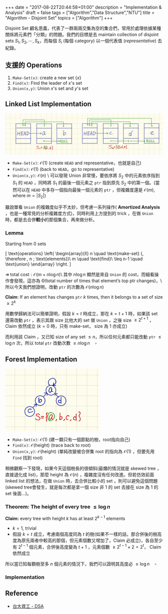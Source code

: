+++
date =  "2017-08-22T20:44:58+01:00"
description = "Implementation & Analysis"
draft = false
tags = ["Algorithm","Data Structure","NTU"]
title =  "Algorithm - Disjoint Set"
topics = ["Algorithm"]
+++

Disjoint Set 顧名思義，代表了一群兩兩交集為空的集合們，常用於處理依據某種關係將元素們「分類」的問題。我們的目標是去 maintain collection of disjoint sets <span>$S_1,S_2,\cdots,S_k$</span>，而每個 <span>$S_i$</span> (每個 category) 以一個代表值 (*representative*) 去紀錄。
<!--這個系列是末學大三時候修 Holin 演算法時所整理的筆記，在 KTH DD2458 的課程中，用到了不少學過的東西，也算彌補了當時不足了實做部份，順道以此為複習。-->

<!--more-->

## 支援的 Operations
1. `Make-Set(x)`: create a new set {<span>$x$</span>}
2. `Find(x)`: Find the leader of <span>$x$</span>'s set
3. `Union(x,y)`: Union <span>$x$</span>'s set and <span>$y$</span>'s set


## Linked List Implementation

<img src="/img/post/djs-linked-list.jpg" width="800px">

* `Make-Set(x)`: <span>$\mathcal{O}(1)$</span> (create `HEAD` and representative，也就是自己)
* `Find(x)`: <span>$\mathcal{O}(1)$</span> (back to `HEAD`，go to representative)
* `Union(x,y)`: <span>$\mathcal{O}(n)$</span> \\
可以發現 Union 非常慢，要依序將 <span>$S_2$</span> 中的元素依序指到 <span>$S_1$</span> 的 `HEAD` ，同時將 <span>$S_1$</span> 的最後一個元素之 `ptr` 指到原先 <span>$S_2$</span> 中的第一個。(當然可以在 `HEAD` 中多存一個指向最後一個元素的 `ptr` ，但複雜度還是 <span>$\mathcal{O}(m)$</span>, where <span>$m = |S_2|$</span>)

雖說單看 `Union` 的複雜度似乎不太妙，但考慮一系列操作( **Amortized Analysis** ，也是一種常見的分析複雜度方式)，同時利用上方提到的 trick ，在做 `Union` 時，都是去合併**較小**的那個集合，再來做分析。

### Lemma
Starting from 0 sets

<div>

\[
\text{operations} \left\{ \begin{array}{ll}
           n \quad \text{make-set} (\, \therefore \, n \; \text{elements})\\
           m \quad \text{find}\\
           \leq n-1 \quad \text{union}
        \end{array} \right.
\]

</div>

<span>$\Rightarrow \, \text{total cost}: \mathcal{O}(m+n \log n)$</span>\\
其中 <span>$n\log n$</span> 顯然是來自 `Union` 的 cost，而細看操作會發現，這亦為 <span>$\mathcal{\Theta}(\text{total number of times that element's top ptr changes})$</span>，\\
所以今天我們想證明，改動 `ptr` 的次數為 <span>$\mathcal{O}(n \log n)$</span>

**Claim**: If an element has changes `ptr` <span>$k$</span> times, then it belongs to a set of
size <span>$\geq 2^{k}$</span>

用數學歸納法可以簡單證明，假設 <span>$k=t$</span> 時成立，那在 <span>$k=t+1$</span> 時，如果該 set 還需改動 `ptr` ，表示其跟 size 比他大的 set 做 `Union` ，之後 size <span>$\geq 2^{t+1}$</span> ， Claim 依然成立 (<span>$k=0$</span> 時，只有 make-set， size 為 <span>$1$</span> 亦成立)

而利用該 Claim ，又已知 size of any set <span>$\leq n$</span>，所以任何元素都只能改動 `ptr` <span>$\leq \log n$</span> 次，所以 total `ptr` 改動次數 <span>$\leq
n \log n \quad \square$</span>

## Forest Implementation

<img src="/img/post/djs-forest.jpg" width="300px">

* `Make-Set(x)`: <span>$\mathcal{O}(1)$</span> (建一顆只有一個節點的樹，root指向自己)
* `Find(x)`: <span>$\mathcal{O}(\text{height})$</span> (trace back to root)
* `Union(x,y)`: <span>$\mathcal{O}(\text{height})$</span> (單純改變被合併集 root 的指向為 <span>$\mathcal{O}(1)$</span> ，但要先用 `Find` 找到 root)

稍微觀察一下發現，如果今天這個樹長的很傾斜(最爛的情況就是 skewed tree ，直接退化成 list)，那麼 height 為 <span>$\mathcal{O}(n)$</span> ，複雜度沒有任何改進。但若仿效前面 linked list 的想法，在做 `Union` 時，去合併比較小的 set ，則可以避免這個問題 (skewed tree會發生，就是每次都是拿一個 size 非 <span>$1$</span> 的 set 去接在 size 為 <span>$1$</span> 的 set 後面...)。

### Theorem: The height of every tree <span>$\leq \log n$</span>

**Claim:** every tree with height <span>$k$</span> has at least <span>$2^{k-1}$</span> elements

* <span>$k=1$</span>, trivial
* 假設 <span>$k=t$</span> 成立，考慮兩個高度同為 $t$ 的樹(如果不一樣的話，那合併後的樹高度為原先兩者中較高的那個，但元素個數又增加了，Claim 必成立)，各自至少有 <span>$2^{t-1}$</span> 個元素，合併後高度變為 <span>$t+1$</span> ，元素個數 <span>$\geq 2^{t-1} \times 2 = 2^{t}$</span>， Claim 依然成立

所以當已知每顆樹至多 <span>$n$</span> 個元素的情況下，我們可以證明其高度必
<span>$\leq \log n \quad \square$</span>

### Implementation

<script src="https://gist.github.com/sunprinceS/ba6415fdef340c1b97377d286a0ff402.js"></script>

## Reference
* [台大資工 - DSA](https://www.csie.ntu.edu.tw/~hsinmu/courses/_media/dsa_12spring/disjoint_set.pdf)
